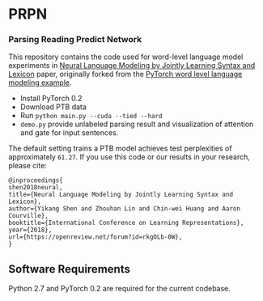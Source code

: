 # PRPN

### Parsing Reading Predict Network

This repository contains the code used for word-level language model experiments in [Neural Language Modeling by Jointly Learning Syntax and Lexicon](https://openreview.net/forum?id=rkgOLb-0W) paper, originally forked from the [PyTorch word level language modeling example](https://github.com/pytorch/examples/tree/master/word_language_model).

+ Install PyTorch 0.2
+ Download PTB data
+ Run `python main.py --cuda --tied --hard`
+ `demo.py` provide unlabeled parsing result and visualization of attention and gate for input sentences. 

The default setting trains a PTB model achieves test perplexities of approximately `61.27`.
If you use this code or our results in your research, please cite:

```
@inproceedings{
shen2018neural,
title={Neural Language Modeling by Jointly Learning Syntax and Lexicon},
author={Yikang Shen and Zhouhan Lin and Chin-wei Huang and Aaron Courville},
booktitle={International Conference on Learning Representations},
year={2018},
url={https://openreview.net/forum?id=rkgOLb-0W},
}
```

## Software Requirements

Python 2.7 and PyTorch 0.2 are required for the current codebase.
